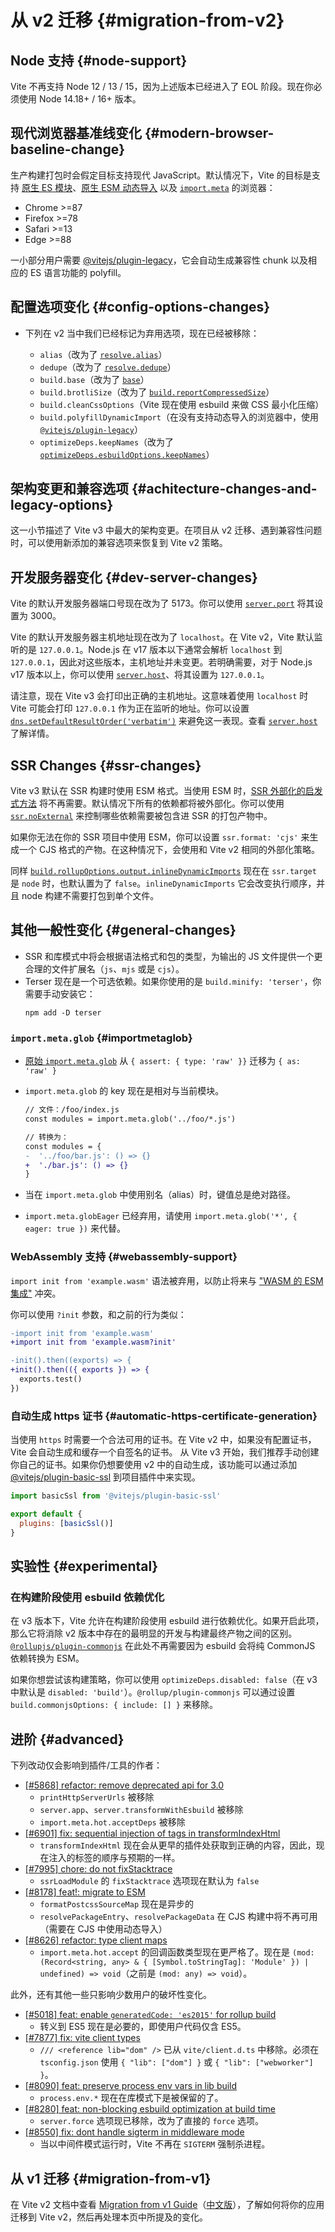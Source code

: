 # 从 v2 迁移 {#migration-from-v2}

## Node 支持 {#node-support}

Vite 不再支持 Node 12 / 13 / 15，因为上述版本已经进入了 EOL 阶段。现在你必须使用 Node 14.18+ / 16+ 版本。

## 现代浏览器基准线变化 {#modern-browser-baseline-change}

生产构建打包时会假定目标支持现代 JavaScript。默认情况下，Vite 的目标是支持 [原生 ES 模块](https://caniuse.com/es6-module)、[原生 ESM 动态导入](https://caniuse.com/es6-module-dynamic-import) 以及 [`import.meta`](https://caniuse.com/mdn-javascript_operators_import_meta) 的浏览器：

- Chrome >=87
- Firefox >=78
- Safari >=13
- Edge >=88

一小部分用户需要 [@vitejs/plugin-legacy](https://github.com/vitejs/vite/tree/main/packages/plugin-legacy)，它会自动生成兼容性 chunk 以及相应的 ES 语言功能的 polyfill。

## 配置选项变化 {#config-options-changes}

- 下列在 v2 当中我们已经标记为弃用选项，现在已经被移除：

  - `alias`（改为了 [`resolve.alias`](../config/shared-options.md#resolve-alias)）
  - `dedupe`（改为了 [`resolve.dedupe`](../config/shared-options.md#resolve-dedupe)）
  - `build.base`（改为了 [`base`](../config/shared-options.md#base)）
  - `build.brotliSize`（改为了 [`build.reportCompressedSize`](../config/build-options.md#build-reportcompressedsize)）
  - `build.cleanCssOptions`（Vite 现在使用 esbuild 来做 CSS 最小化压缩）
  - `build.polyfillDynamicImport`（在没有支持动态导入的浏览器中，使用 [`@vitejs/plugin-legacy`](https://github.com/vitejs/vite/tree/main/packages/plugin-legacy)）
  - `optimizeDeps.keepNames`（改为了 [`optimizeDeps.esbuildOptions.keepNames`](../config/dep-optimization-options.md#optimizedeps-esbuildoptions)）

## 架构变更和兼容选项 {#achitecture-changes-and-legacy-options}

这一小节描述了 Vite v3 中最大的架构变更。在项目从 v2 迁移、遇到兼容性问题时，可以使用新添加的兼容选项来恢复到 Vite v2 策略。

## 开发服务器变化 {#dev-server-changes}

Vite 的默认开发服务器端口号现在改为了 5173。你可以使用 [`server.port`](../config/server-options.md#server-port) 将其设置为 3000。

Vite 的默认开发服务器主机地址现在改为了 `localhost`。在 Vite v2，Vite 默认监听的是 `127.0.0.1`。Node.js 在 v17 版本以下通常会解析 `localhost` 到 `127.0.0.1`，因此对这些版本，主机地址并未变更。若明确需要，对于 Node.js v17 版本以上，你可以使用 [`server.host`](../config/server-options.md#server-host)、将其设置为 `127.0.0.1`。

请注意，现在 Vite v3 会打印出正确的主机地址。这意味着使用 `localhost` 时 Vite 可能会打印 `127.0.0.1` 作为正在监听的地址。你可以设置 [`dns.setDefaultResultOrder('verbatim')`](https://nodejs.org/api/dns.html#dns_dns_setdefaultresultorder_order) 来避免这一表现。查看 [`server.host`](../config/server-options.md#server-host) 了解详情。

## SSR Changes {#ssr-changes}

Vite v3 默认在 SSR 构建时使用 ESM 格式。当使用 ESM 时，[SSR 外部化的启发式方法](https://vitejs.dev/guide/ssr.html#ssr-externals) 将不再需要。默认情况下所有的依赖都将被外部化。你可以使用 [`ssr.noExternal`](../config/ssr-options.md#ssrnoexternal) 来控制哪些依赖需要被包含进 SSR 的打包产物中。

如果你无法在你的 SSR 项目中使用 ESM，你可以设置 `ssr.format: 'cjs'` 来生成一个 CJS 格式的产物。在这种情况下，会使用和 Vite v2 相同的外部化策略。

同样 [`build.rollupOptions.output.inlineDynamicImports`](https://rollupjs.org/guide/en/#outputinlinedynamicimports) 现在在 `ssr.target` 是 `node` 时，也默认置为了 `false`。`inlineDynamicImports` 它会改变执行顺序，并且 node 构建不需要打包到单个文件。

## 其他一般性变化 {#general-changes}

- SSR 和库模式中将会根据语法格式和包的类型，为输出的 JS 文件提供一个更合理的文件扩展名（`js`、`mjs` 或是 `cjs`）。
- Terser 现在是一个可选依赖。如果你使用的是 `build.minify: 'terser'`，你需要手动安装它：
  ```
  npm add -D terser
  ```

### `import.meta.glob` {#importmetaglob}

- [原始 `import.meta.glob`](features.md#glob-import-as) 从 `{ assert: { type: 'raw' }}` 迁移为 `{ as: 'raw' }`
- `import.meta.glob` 的 key 现在是相对与当前模块。

  ```diff
  // 文件：/foo/index.js
  const modules = import.meta.glob('../foo/*.js')

  // 转换为：
  const modules = {
  -  '../foo/bar.js': () => {}
  +  './bar.js': () => {}
  }
  ```

- 当在 `import.meta.glob` 中使用别名（alias）时，键值总是绝对路径。
- `import.meta.globEager` 已经弃用，请使用 `import.meta.glob('*', { eager: true })` 来代替。

### WebAssembly 支持 {#webassembly-support}

`import init from 'example.wasm'` 语法被弃用，以防止将来与 ["WASM 的 ESM 集成"](https://github.com/WebAssembly/esm-integration) 冲突。

你可以使用 `?init` 参数，和之前的行为类似：

```diff
-import init from 'example.wasm'
+import init from 'example.wasm?init'

-init().then((exports) => {
+init().then(({ exports }) => {
  exports.test()
})
```

### 自动生成 https 证书 {#automatic-https-certificate-generation}

当使用 `https` 时需要一个合法可用的证书。在 Vite v2 中，如果没有配置证书，Vite 会自动生成和缓存一个自签名的证书。
从 Vite v3 开始，我们推荐手动创建你自己的证书。如果你仍想要使用 v2 中的自动生成，该功能可以通过添加 [@vitejs/plugin-basic-ssl](https://github.com/vitejs/vite-plugin-basic-ssl) 到项目插件中来实现。

```js
import basicSsl from '@vitejs/plugin-basic-ssl'

export default {
  plugins: [basicSsl()]
}
```

## 实验性 {#experimental}

### 在构建阶段使用 esbuild 依赖优化

在 v3 版本下，Vite 允许在构建阶段使用 esbuild 进行依赖优化。如果开启此项，那么它将消除 v2 版本中存在的最明显的开发与构建最终产物之间的区别。[`@rollupjs/plugin-commonjs`](https://github.com/rollup/plugins/tree/master/packages/commonjs) 在此处不再需要因为 esbuild 会将纯 CommonJS 依赖转换为 ESM。

如果你想尝试该构建策略，你可以使用 `optimizeDeps.disabled: false`（在 v3 中默认是 `disabled: 'build'`）。`@rollup/plugin-commonjs`
可以通过设置 `build.commonjsOptions: { include: [] }` 来移除。

## 进阶 {#advanced}

下列改动仅会影响到插件/工具的作者：

- [[#5868] refactor: remove deprecated api for 3.0](https://github.com/vitejs/vite/pull/5868)
  - `printHttpServerUrls` 被移除
  - `server.app`、`server.transformWithEsbuild` 被移除
  - `import.meta.hot.acceptDeps` 被移除
- [[#6901] fix: sequential injection of tags in transformIndexHtml](https://github.com/vitejs/vite/pull/6901)
  - `transformIndexHtml` 现在会从更早的插件处获取到正确的内容，因此，现在注入的标签的顺序与预期的一样。
- [[#7995] chore: do not fixStacktrace](https://github.com/vitejs/vite/pull/7995)
  - `ssrLoadModule` 的 `fixStacktrace` 选项现在默认为 `false`
- [[#8178] feat!: migrate to ESM](https://github.com/vitejs/vite/pull/8178)
  - `formatPostcssSourceMap` 现在是异步的
  - `resolvePackageEntry`、`resolvePackageData` 在 CJS 构建中将不再可用（需要在 CJS 中使用动态导入）
- [[#8626] refactor: type client maps](https://github.com/vitejs/vite/pull/8626)
  - `import.meta.hot.accept` 的回调函数类型现在更严格了。现在是 `(mod: (Record<string, any> & { [Symbol.toStringTag]: 'Module' }) | undefined) => void`（之前是 `(mod: any) => void`）。

此外，还有其他一些只影响少数用户的破坏性变化。

- [[#5018] feat: enable `generatedCode: 'es2015'` for rollup build](https://github.com/vitejs/vite/pull/5018)
  - 转义到 ES5 现在是必要的，即使用户代码仅含 ES5。
- [[#7877] fix: vite client types](https://github.com/vitejs/vite/pull/7877)
  - `/// <reference lib="dom" />` 已从 `vite/client.d.ts` 中移除。必须在 `tsconfig.json` 使用 `{ "lib": ["dom"] }` 或 `{ "lib": ["webworker"] }`。
- [[#8090] feat: preserve process env vars in lib build](https://github.com/vitejs/vite/pull/8090)
  - `process.env.*` 现在在库模式下是被保留的了。
- [[#8280] feat: non-blocking esbuild optimization at build time](https://github.com/vitejs/vite/pull/8280)
  - `server.force` 选项现已移除，改为了直接的 `force` 选项。
- [[#8550] fix: dont handle sigterm in middleware mode](https://github.com/vitejs/vite/pull/8550)
  - 当以中间件模式运行时，Vite 不再在 `SIGTERM` 强制杀进程。

## 从 v1 迁移 {#migration-from-v1}

在 Vite v2 文档中查看 [Migration from v1 Guide](https://v2.vitejs.dev/guide/migration.html)（[中文版](https://cn.vitejs.dev/guide/migration-from-v1.html)），了解如何将你的应用迁移到 Vite v2，然后再处理本页中所提及的变化。
